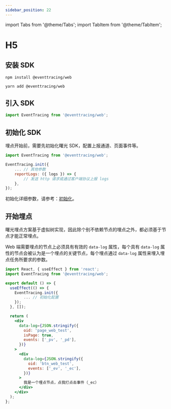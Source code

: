 ```yaml
---
sidebar_position: 22
---
```


import Tabs from '@theme/Tabs';
import TabItem from '@theme/TabItem';

# H5

## 安装 SDK

<Tabs>
<TabItem value="npm" label="npm">

```shell
npm install @eventtracing/web
```

</TabItem>
<TabItem value="yarn" label="yarn">

```shell
yarn add @eventtracing/web
```

</TabItem>
</Tabs>

## 引入 SDK

```js
import EventTracing from '@eventtracing/web';
```

## 初始化 SDK

埋点开始前，需要先初始化曙光 SDK，配置上报通道、页面事件等。

```jsx
import EventTracing from '@eventtracing/web';

EventTracing.init({
    ... // 其他参数
    reportLogs: ({ logs }) => {
        // 发送 http 请求或通过客户端协议上报 logs
    },
});
```

初始化详细参数，请参考：<a target="_blank" href="/docs/H5/advance-feature#初始化">初始化</a>。

## 开始埋点

曙光埋点方案基于虚拟树实现，因此除个别不依赖节点的埋点之外，都必须基于节点才能正常埋点。

Web 端需要埋点的节点上必须具有有效的 `data-log` 属性，每个具有 `data-log` 属性的节点会被认为是一个埋点的关键节点，每个埋点通过 `data-log` 属性来埋入埋点任务所要求的参数。

```jsx
import React, { useEffect } from 'react';
import EventTracing from '@eventtracing/web';

export default () => {
  useEffect(() => {
    EventTracing.init({
        ... // 初始化配置
    });
  }, []);

  return (
    <div
      data-log={JSON.stringify({
        oid: 'page_web_test',
        isPage: true,
        events: ['_pv', '_pd'],
      })}
    >
      <div
        data-log={JSON.stringify({
          oid: 'btn_web_test',
          events: ['_ev', '_ec'],
        })}
      >
        我是一个埋点节点，点我打点击事件（_ec）
      </div>
    </div>
  );
};
```